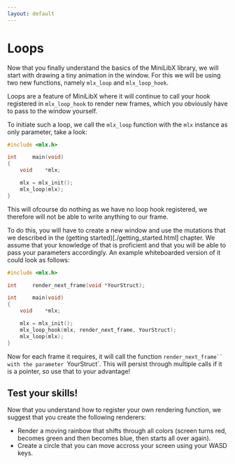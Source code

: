 ```yaml
---
layout: default
---
```


# Loops

Now that you finally understand the basics of the MiniLibX library, we will
start with drawing a tiny animation in the window. For this we will be using
two new functions, namely `mlx_loop` and `mlx_loop_hook`.

Loops are a feature of MiniLibX where it will continue to call your hook
registered in `mlx_loop_hook` to render new frames, which you obviously
have to pass to the window yourself.

To initiate such a loop, we call the `mlx_loop` function with the `mlx` instance
as only parameter, take a look:

```c
#include <mlx.h>

int     main(void)
{
    void    *mlx;

    mlx = mlx_init();
    mlx_loop(mlx);
}
```

This will ofcourse do nothing as we have no loop hook registered, we therefore
will not be able to write anything to our frame.

To do this, you will have to create a new window and use the mutations that we
described in the (getting started)[./getting_started.html] chapter. We assume
that your knowledge of that is proficient and that you will be able to pass
your parameters accordingly. An example whiteboarded version of it could look
as follows:

```c
#include <mlx.h>

int     render_next_frame(void *YourStruct);

int     main(void)
{
    void    *mlx;

    mlx = mlx_init();
    mlx_loop_hook(mlx, render_next_frame, YourStruct);
    mlx_loop(mlx);
}
```

Now for each frame it requires, it will call the function `render_next_frame``
with the parameter `YourStruct`. This will persist through multiple calls if it
is a pointer, so use that to your advantage!

## Test your skills!

Now that you understand how to register your own rendering function, we suggest
that you create the following renderers:
- Render a moving rainbow that shifts through all colors (screen turns red,
becomes green and then becomes blue, then starts all over again).
- Create a circle that you can move accross your screen using your WASD keys.